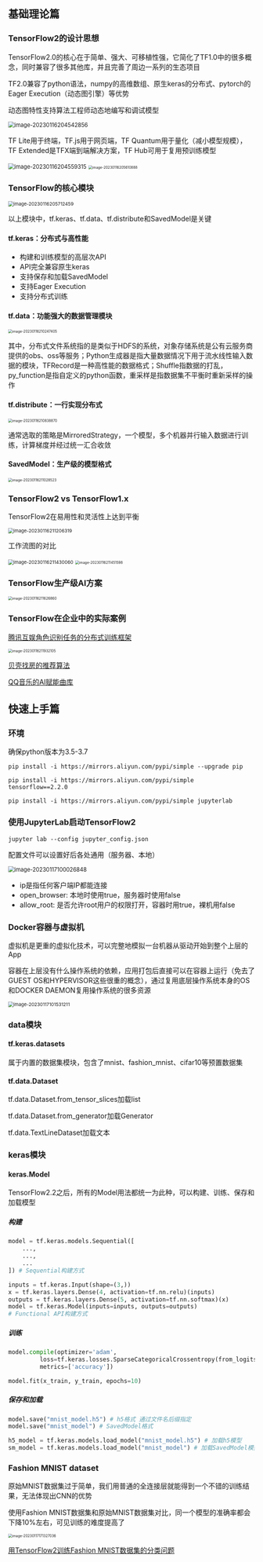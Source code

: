 ## 基础理论篇

### TensorFlow2的设计思想

TensorFlow2.0的核心在于简单、强大、可移植性强，它简化了TF1.0中的很多概念，同时兼容了很多其他库，并且完善了周边一系列的生态项目

TF2.0兼容了python语法，numpy的高维数组、原生keras的分布式、pytorch的Eager Execution（动态图引擎）等优势

动态图特性支持算法工程师动态地编写和调试模型

<img src="C:\Users\Lenvov\AppData\Roaming\Typora\typora-user-images\image-20230116204542856.png" alt="image-20230116204542856" style="zoom:80%;" />

TF Lite用于终端，TF.js用于网页端，TF Quantum用于量化（减小模型规模），TF Extended是TFX端到端解决方案，TF Hub可用于复用预训练模型

<img src="C:\Users\Lenvov\AppData\Roaming\Typora\typora-user-images\image-20230116204559315.png" alt="image-20230116204559315" style="zoom:80%;" />

<img src="C:\Users\Lenvov\AppData\Roaming\Typora\typora-user-images\image-20230116205610888.png" alt="image-20230116205610888" style="zoom: 50%;" />

### TensorFlow的核心模块

<img src="C:\Users\Lenvov\AppData\Roaming\Typora\typora-user-images\image-20230116205712459.png" alt="image-20230116205712459" style="zoom:67%;" />

以上模块中，tf.keras、tf.data、tf.distribute和SavedModel是关键

#### tf.keras：分布式与高性能

+ 构建和训练模型的高层次API
+ API完全兼容原生keras
+ 支持保存和加载SavedModel
+ 支持Eager Execution
+ 支持分布式训练

#### tf.data：功能强大的数据管理模块

<img src="C:\Users\Lenvov\AppData\Roaming\Typora\typora-user-images\image-20230116210247405.png" alt="image-20230116210247405" style="zoom:50%;" />

其中，分布式文件系统指的是类似于HDFS的系统，对象存储系统是公有云服务商提供的obs、oss等服务；Python生成器是指大量数据情况下用于流水线性输入数据的模块，TFRecord是一种高性能的数据格式；Shuffle指数据的打乱，py_function是指自定义的python函数，重采样是指数据集不平衡时重新采样的操作

#### tf.distribute：一行实现分布式

<img src="C:\Users\Lenvov\AppData\Roaming\Typora\typora-user-images\image-20230116210838870.png" alt="image-20230116210838870" style="zoom: 50%;" />

通常选取的策略是MirroredStrategy，一个模型，多个机器并行输入数据进行训练，计算梯度并经过统一汇合收敛

#### SavedModel：生产级的模型格式

<img src="C:\Users\Lenvov\AppData\Roaming\Typora\typora-user-images\image-20230116211028523.png" alt="image-20230116211028523" style="zoom:50%;" />

###  TensorFlow2  vs   TensorFlow1.x

TensorFlow2在易用性和灵活性上达到平衡

<img src="C:\Users\Lenvov\AppData\Roaming\Typora\typora-user-images\image-20230116211206319.png" alt="image-20230116211206319" style="zoom:67%;" />

工作流图的对比

<img src="C:\Users\Lenvov\AppData\Roaming\Typora\typora-user-images\image-20230116211430060.png" alt="image-20230116211430060" style="zoom:67%;" />

<img src="C:\Users\Lenvov\AppData\Roaming\Typora\typora-user-images\image-20230116211451598.png" alt="image-20230116211451598" style="zoom: 50%;" />

### TensorFlow生产级AI方案

<img src="C:\Users\Lenvov\AppData\Roaming\Typora\typora-user-images\image-20230116211626860.png" alt="image-20230116211626860" style="zoom:50%;" />

### TensorFlow在企业中的实际案例

[腾讯互娱角色识别任务的分布式训练框架](https://mp.weixin.qq.com/s/LRxyvVazRAOR_B0as7ujvg)

<img src="C:\Users\Lenvov\AppData\Roaming\Typora\typora-user-images\image-20230116211932105.png" alt="image-20230116211932105" style="zoom: 50%;" />

[贝壳找房的推荐算法](https://mp.weixin.qq.com/s/B29wlVM4E3efxCywCy8Xnw)

[QQ音乐的AI赋能曲库](https://mp.weixin.qq.com/s/1ENIla2CUU1dfhJ-6_bDXg)



## 快速上手篇

### 环境

确保python版本为3.5-3.7

```shell
pip install -i https://mirrors.aliyun.com/pypi/simple --upgrade pip

pip install -i https://mirrors.aliyun.com/pypi/simple tensorflow==2.2.0

pip install -i https://mirrors.aliyun.com/pypi/simple jupyterlab
```

### 使用JupyterLab启动TensorFlow2

```shell
jupyter lab --config jupyter_config.json
```

配置文件可以设置好后各处通用（服务器、本地）

<img src="C:\Users\Lenvov\AppData\Roaming\Typora\typora-user-images\image-20230117100026848.png" alt="image-20230117100026848" style="zoom: 80%;" />

* ip是指任何客户端IP都能连接
* open_browser: 本地时使用true，服务器时使用false
* allow_root: 是否允许root用户的权限打开，容器时用true，裸机用false

### Docker容器与虚拟机

虚拟机是更重的虚拟化技术，可以完整地模拟一台机器从驱动开始到整个上层的App

容器在上层没有什么操作系统的依赖，应用打包后直接可以在容器上运行（免去了GUEST OS和HYPERVISOR这些很重的概念），通过复用底层操作系统本身的OS和DOCKER DAEMON复用操作系统的很多资源

<img src="C:\Users\Lenvov\AppData\Roaming\Typora\typora-user-images\image-20230117101531211.png" alt="image-20230117101531211" style="zoom:67%;" />

### data模块

#### tf.keras.datasets

属于内置的数据集模块，包含了mnist、fashion_mnist、cifar10等预置数据集

#### tf.data.Dataset

tf.data.Dataset.from_tensor_slices加载list

tf.data.Dataset.from_generator加载Generator

tf.data.TextLineDataset加载文本

### keras模块

#### keras.Model

TensorFlow2.2之后，所有的Model用法都统一为此种，可以构建、训练、保存和加载模型

##### 构建

```python
model = tf.keras.models.Sequential([
    ...,
    ...,
    ...
]) # Sequential构建方式

inputs = tf.keras.Input(shape=(3,))
x = tf.keras.layers.Dense(4, activation=tf.nn.relu)(inputs)
outputs = tf.keras.layers.Dense(5, activation=tf.nn.softmax)(x)
model = tf.keras.Model(inputs=inputs, outputs=outputs)
# Functional API构建方式
```

##### 训练

```python
model.compile(optimizer='adam',
         loss=tf.keras.losses.SparseCategoricalCrossentropy(from_logits=True),
         metrics=['accuracy'])

model.fit(x_train, y_train, epochs=10)
```

##### 保存和加载

```python
model.save("mnist_model.h5") # h5格式 通过文件名后缀指定
model.save("mnist_model") # SavedModel格式 

h5_model = tf.keras.models.load_model("mnist_model.h5") # 加载h5模型
sm_model = tf.keras.models.load_model("mnist_model") # 加载SavedModel模型
```

### Fashion MNIST dataset

原始MNIST数据集过于简单，我们用普通的全连接层就能得到一个不错的训练结果，无法体现出CNN的优势

使用Fashion MNIST数据集和原始MNIST数据集对比，同一个模型的准确率都会下降10%左右，可见训练的难度提高了

<img src="C:\Users\Lenvov\AppData\Roaming\Typora\typora-user-images\image-20230117171327036.png" alt="image-20230117171327036" style="zoom:50%;" />

[用TensorFlow2训练Fashion MNIST数据集的分类问题](.\experts\code_sample\chapter-2)

